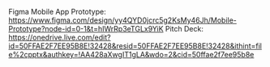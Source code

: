 Figma Mobile App Prototype: https://www.figma.com/design/yy4QYD0jcrc5g2KsMy46Jh/Mobile-Prototype?node-id=0-1&t=hIWrRp3eTGLx9YiK
Pitch Deck: https://onedrive.live.com/edit?id=50FFAE2F7EE95B8E!32428&resid=50FFAE2F7EE95B8E!32428&ithint=file%2cpptx&authkey=!AA428aXwgIT1gLA&wdo=2&cid=50ffae2f7ee95b8e
